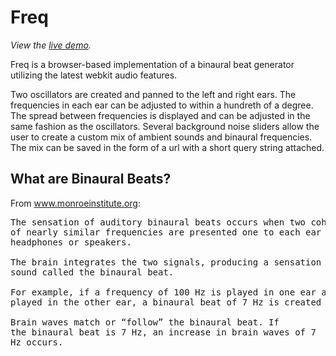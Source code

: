 Freq
================================

*View the [live demo](http://corporationenterprises.com/freq/).*

Freq is a browser-based implementation of a binaural beat generator utilizing the latest webkit audio features.

Two oscillators are created and panned to the left and right ears. The frequencies in each ear can be adjusted to within a hundreth of a degree. The spread between frequencies is displayed and can be adjusted in the same fashion as the oscillators. Several background noise sliders allow the user to create a custom mix of ambient sounds and binaural frequencies. The mix can be saved in the form of a url with a short query string attached.

What are Binaural Beats?
-------------------------

From www.monroeinstitute.org:

<pre>
The sensation of auditory binaural beats occurs when two coherent sounds 
of nearly similar frequencies are presented one to each ear with stereo 
headphones or speakers.

The brain integrates the two signals, producing a sensation of a third 
sound called the binaural beat.

For example, if a frequency of 100 Hz is played in one ear and 107 Hz is 
played in the other ear, a binaural beat of 7 Hz is created by the brain.

Brain waves match or “follow” the binaural beat. If
the binaural beat is 7 Hz, an increase in brain waves of 7
Hz occurs.
</pre>
